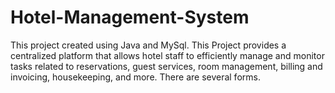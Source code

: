# Hotel-Management-System
This project created using Java and MySql. This Project provides a centralized platform that allows hotel staff to efficiently manage and monitor tasks related to reservations, guest services, room management, billing and invoicing, housekeeping, and more. There are several forms. 
